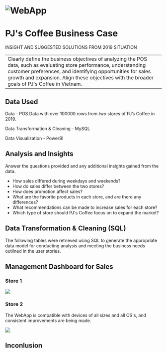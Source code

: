 # ![WebApp](https://iharsh234.github.io/WebApp/images/demo/demo_landing.JPG)

# PJ's Coffee Business Case
INSIGHT AND SUGGESTED SOLUTIONS FROM 2019 SITUATION
<table>
<tr>
<td>
  Clearly define the business objectives of analyzing the POS data, such as evaluating store performance, understanding customer preferences, and identifying opportunities for sales growth and expansion. Align these objectives with the broader goals of PJ's Coffee in Vietnam.
</td>
</tr>
</table>


## Data Used
Data - POS Data with over 100000 rows from two stores of PJ’s Coffee in 2019.

Data Transformation & Cleaning - MySQL

Data Visualization - PowerBI
## Analysis and Insights
Answer the questions provided and any additional insights gained from the data.
- How sales differed during weekdays and weekends?
- How do sales differ between the two stores?
- How does promotion affect sales?
- What are the favorite products in each store, and are there any differences?
- What recommendations can be made to increase sales for each store?
- Which type of store should PJ's Coffee focus on to expand the market?

## Data Transformation & Cleaning (SQL)
The following tables were retrieved using SQL to generate the appropriate data model for conducting analysis and meeting the business needs outlined in the user stories.


## Management Dashboard for Sales

### Store 1
![](https://iharsh234.github.io/WebApp/images/demo/demo_chart1.JPG)

### Store 2
The WebApp is compatible with devices of all sizes and all OS's, and consistent improvements are being made.

![](https://iharsh234.github.io/WebApp/images/demo/mobile.png)

## Inconlusion






